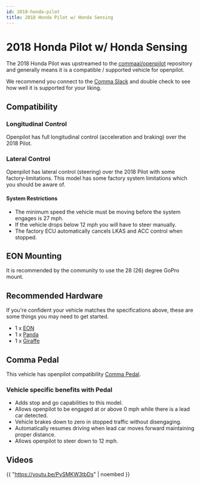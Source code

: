 ```yaml
---
id: 2018-honda-pilot
title: 2018 Honda Pilot w/ Honda Sensing
---
```

# 2018 Honda Pilot w/ Honda Sensing

The 2018 Honda Pilot was upstreamed to the [commaai/openpilot](https://github.com/commaai/openpilot) repository and generally means it is a compatible / supported vehicle for openpilot.

We recommend you connect to the [Comma Slack](https://slack.comma.ai) and double check to see how well it is supported for your liking.

## Compatibility

### Longitudinal Control

Openpilot has full longitudinal control (acceleration and braking) over the 2018 Pilot.

### Lateral Control

Openpilot has lateral control (steering) over the 2018 Pilot with some factory-limitations.
This model has some factory system limitations which you should be aware of.

#### System Restrictions

* The minimum speed the vehicle must be moving before the system engages is 27 mph.
* If the vehicle drops below 12 mph you will have to steer manually.
* The factory ECU automatically cancels LKAS and ACC control when stopped.

## EON Mounting

It is recommended by the community to use the 28 (26) degree GoPro mount.

## Recommended Hardware

If you're confident your vehicle matches the specifications above, these are some things you may need to get started.

* 1 x [EON](/hardware/eon/)
* 1 x [Panda](/hardware/panda/)
* 1 x [Giraffe](/hardware/giraffe/)

## Comma Pedal

This vehicle has openpilot compatibility [Comma Pedal](/hardware/pedal).

### Vehicle specific benefits with Pedal

* Adds stop and go capabilities to this model.
* Allows openpilot to be engaged at or above 0 mph while there is a lead car detected.
* Vehicle brakes down to zero in stopped traffic without disengaging.
* Automatically resumes driving when lead car moves forward maintaining proper distance.
* Allows openpilot to steer down to 12 mph.


## Videos

{{ "https://youtu.be/PySMKW3tbDs" | noembed }}


